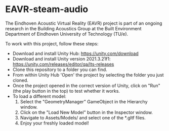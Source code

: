 # EAVR-steam-audio

The Eindhoven Acoustic Virtual Reality (EAVR) project is part of an ongoing research in the Building Acoustics Group at the Built Environment Department of Eindhoven University of Technology (TU/e).

To work with this project, follow these steps:
- Download and install Unity Hub: https://unity.com/download
- Download and install Unity version 2021.3.21f1: https://unity.com/releases/editor/qa/lts-releases
- Clone this repository to a folder you can find. 
- From within Unity Hub 'Open' the project by selecting the folder you just cloned.
- Once the project opened in the correct version of Unity, click on "Run" (the play button in the top) to test whether it works.
- To load a different model:
    1. Select the "GeometryManager" GameObject in the Hierarchy window.
    2. Click on the "Load New Model" button in the Inspector window.
    3. Navigate to Assets/Models/ and select one of the \*.gltf files.
    4. Enjoy your freshly loaded model!

